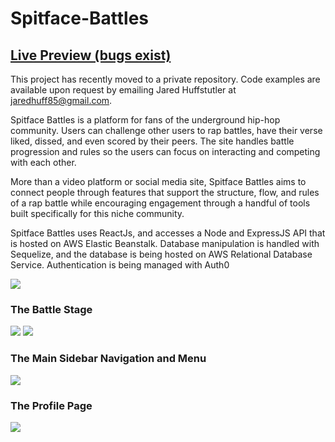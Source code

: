 # Spitface-Battles

## **[Live Preview (bugs exist)](http://www.spitfacebattles.com)**
This project has recently moved to a private repository. Code examples are available upon request by emailing Jared Huffstutler at jaredhuff85@gmail.com.

Spitface Battles is a platform for fans of the underground hip-hop community. Users can challenge other users to rap battles, have their verse liked, dissed, and even scored by their peers. The site handles battle progression and rules so the users can focus on interacting and competing with each other.

More than a video platform or social media site, Spitface Battles aims to connect people through features that support the structure, flow, and rules of a rap battle while encouraging engagement through a handful of tools built specifically for this niche community.

Spitface Battles uses ReactJs, and accesses a Node and ExpressJS API that is hosted on AWS Elastic Beanstalk. Database manipulation is handled with Sequelize, and the database is being hosted on AWS Relational Database Service. Authentication is being managed with Auth0

<img src="https://github.com/Obsessive-Coder/Spitface-Battles-Public/blob/master/screenshots/GithubActivity.PNG?raw=true" />

### The Battle Stage
<img src="https://github.com/Obsessive-Coder/Spitface-Battles-Public/blob/master/screenshots/BattleStage.PNG?raw=true" />
<img src="https://github.com/Obsessive-Coder/Spitface-Battles-Public/blob/master/screenshots/FullPage.PNG?raw=true" />

### The Main Sidebar Navigation and Menu
<img src="https://github.com/Obsessive-Coder/Spitface-Battles-Public/blob/master/screenshots/Sidebar.PNG?raw=true" />

### The Profile Page
<img src="https://github.com/Obsessive-Coder/Spitface-Battles-Public/blob/master/screenshots/ProfilePage.PNG?raw=true" />
